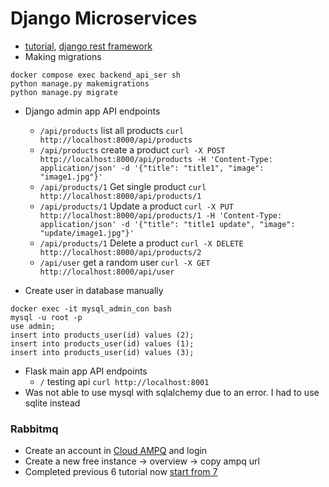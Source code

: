 # Django Microservices
 - [tutorial](https://www.youtube.com/watch?v=ddrucr_aAzA&list=PLlameCF3cMEva65psDFX1y_gN2Tmh704t), [django rest framework](https://www.django-rest-framework.org/tutorial/quickstart/)
 - Making migrations
 ```
 docker compose exec backend_api_ser sh
 python manage.py makemigrations
 python manage.py migrate
 ```
- Django admin app API endpoints
    - `/api/products` list all products `curl http://localhost:8000/api/products`
    - `/api/products` create a product `curl -X POST http://localhost:8000/api/products -H 'Content-Type: application/json' -d '{"title": "title1", "image": "image1.jpg"}'`
    - `/api/products/1` Get single product `curl http://localhost:8000/api/products/1`
    - `/api/products/1` Update a product `curl -X PUT http://localhost:8000/api/products/1 -H 'Content-Type: application/json' -d '{"title": "title1 update", "image": "update/image1.jpg"}'`
    - `/api/products/1` Delete a product `curl -X DELETE http://localhost:8000/api/products/2`
    - `/api/user` get a random user `curl -X GET http://localhost:8000/api/user`

 - Create user in database manually
  ```
  docker exec -it mysql_admin_con bash
  mysql -u root -p
  use admin;
  insert into products_user(id) values (2);
  insert into products_user(id) values (1);
  insert into products_user(id) values (3);
  ```

 - Flask main app API endpoints
    - `/` testing api `curl http://localhost:8001`
 - Was not able to use mysql with sqlalchemy due to an error. I had to use sqlite instead

### Rabbitmq
 - Create an account in [Cloud AMPQ](https://customer.cloudamqp.com/) and login
 - Create a new free instance -> overview -> copy ampq url
 - Completed previous 6 tutorial now [start from 7](https://www.youtube.com/watch?v=hi8DjlcbN4A&list=PLalrWAGybpB-UHbRDhFsBgXJM1g6T4IvO&index=8)
 
